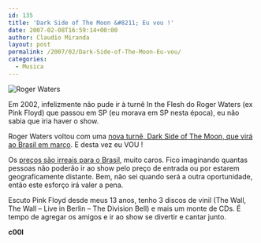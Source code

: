```yaml
---
id: 135
title: 'Dark Side of The Moon &#8211; Eu vou !'
date: 2007-02-08T16:59:14+00:00
author: Claudio Miranda
layout: post
permalink: /2007/02/Dark-Side-of-The-Moon-Eu-vou/
categories:
  - Musica
---
```

<img alt="Roger Waters" src="http://207.36.181.42/imagens/roger_waters_384.jpg" border="0" hspace="0" vspace="0" />&nbsp; 

Em 2002, infelizmente não pude ir à turnê In the Flesh do Roger Waters (ex Pink Floyd) que passou em SP (eu morava em SP nesta época), eu não sabia que iria haver o show. 

Roger Waters voltou com uma <a target="_blank" href="http://whiplash.net/materias/news_902/052303-pinkfloyd.html">nova turnê, Dark Side of The Moon, que virá ao Brasil em março</a>. E desta vez eu VOU !
  
  


Os <a title="Site Ticketmaster" target="_blank" href="http://www.ticketmaster.com.br/shwArtistaDestaques.cfm?artistaID=199">preços são irreais para o Brasil</a>, muito caros. Fico imaginando quantas pessoas não poderão ir ao show pelo preço de entrada ou por estarem geograficamente distante. Bem, não sei quando será a outra oportunidade, então este esforço irá valer a pena.
  
  


Escuto Pink Floyd desde meus 13 anos, tenho 3 discos de vinil (The Wall, The Wall &#8211; Live in Berlin &#8211; The Division Bell) e mais um monte de CDs. É tempo de agregar os amigos e ir ao show se divertir e cantar junto. 

**c00l**